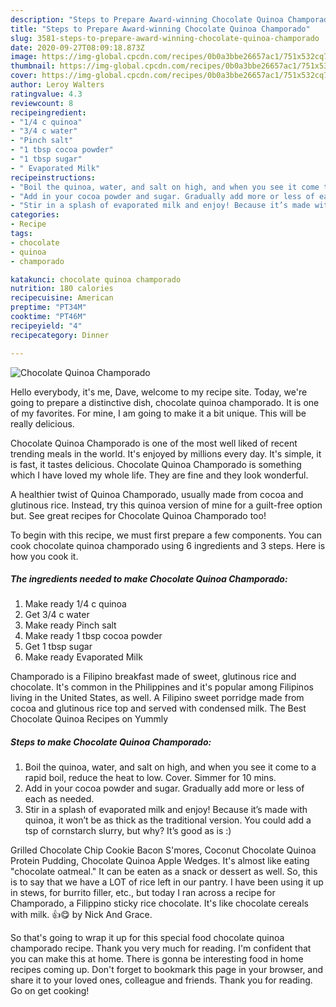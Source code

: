 ```yaml
---
description: "Steps to Prepare Award-winning Chocolate Quinoa Champorado"
title: "Steps to Prepare Award-winning Chocolate Quinoa Champorado"
slug: 3581-steps-to-prepare-award-winning-chocolate-quinoa-champorado
date: 2020-09-27T08:09:18.873Z
image: https://img-global.cpcdn.com/recipes/0b0a3bbe26657ac1/751x532cq70/chocolate-quinoa-champorado-recipe-main-photo.jpg
thumbnail: https://img-global.cpcdn.com/recipes/0b0a3bbe26657ac1/751x532cq70/chocolate-quinoa-champorado-recipe-main-photo.jpg
cover: https://img-global.cpcdn.com/recipes/0b0a3bbe26657ac1/751x532cq70/chocolate-quinoa-champorado-recipe-main-photo.jpg
author: Leroy Walters
ratingvalue: 4.3
reviewcount: 8
recipeingredient:
- "1/4 c quinoa"
- "3/4 c water"
- "Pinch salt"
- "1 tbsp cocoa powder"
- "1 tbsp sugar"
- " Evaporated Milk"
recipeinstructions:
- "Boil the quinoa, water, and salt on high, and when you see it come to a rapid boil, reduce the heat to low. Cover. Simmer for 10 mins."
- "Add in your cocoa powder and sugar. Gradually add more or less of each as needed."
- "Stir in a splash of evaporated milk and enjoy! Because it’s made with quinoa, it won’t be as thick as the traditional version. You could add a tsp of cornstarch slurry, but why? It’s good as is :)"
categories:
- Recipe
tags:
- chocolate
- quinoa
- champorado

katakunci: chocolate quinoa champorado 
nutrition: 180 calories
recipecuisine: American
preptime: "PT34M"
cooktime: "PT46M"
recipeyield: "4"
recipecategory: Dinner

---
```



![Chocolate Quinoa Champorado](https://img-global.cpcdn.com/recipes/0b0a3bbe26657ac1/751x532cq70/chocolate-quinoa-champorado-recipe-main-photo.jpg)

Hello everybody, it's me, Dave, welcome to my recipe site. Today, we're going to prepare a distinctive dish, chocolate quinoa champorado. It is one of my favorites. For mine, I am going to make it a bit unique. This will be really delicious.

Chocolate Quinoa Champorado is one of the most well liked of recent trending meals in the world. It's enjoyed by millions every day. It's simple, it is fast, it tastes delicious. Chocolate Quinoa Champorado is something which I have loved my whole life. They are fine and they look wonderful.

A healthier twist of Quinoa Champorado, usually made from cocoa and glutinous rice. Instead, try this quinoa version of mine for a guilt-free option but. See great recipes for Chocolate Quinoa Champorado too!


To begin with this recipe, we must first prepare a few components. You can cook chocolate quinoa champorado using 6 ingredients and 3 steps. Here is how you cook it.

<!--inarticleads1-->

##### The ingredients needed to make Chocolate Quinoa Champorado:

1. Make ready 1/4 c quinoa
1. Get 3/4 c water
1. Make ready Pinch salt
1. Make ready 1 tbsp cocoa powder
1. Get 1 tbsp sugar
1. Make ready  Evaporated Milk


Champorado is a Filipino breakfast made of sweet, glutinous rice and chocolate. It&#39;s common in the Philippines and it&#39;s popular among Filipinos living in the United States, as well. A Filipino sweet porridge made from cocoa and glutinous rice top and served with condensed milk. The Best Chocolate Quinoa Recipes on Yummly 

<!--inarticleads2-->

##### Steps to make Chocolate Quinoa Champorado:

1. Boil the quinoa, water, and salt on high, and when you see it come to a rapid boil, reduce the heat to low. Cover. Simmer for 10 mins.
1. Add in your cocoa powder and sugar. Gradually add more or less of each as needed.
1. Stir in a splash of evaporated milk and enjoy! Because it’s made with quinoa, it won’t be as thick as the traditional version. You could add a tsp of cornstarch slurry, but why? It’s good as is :)


Grilled Chocolate Chip Cookie Bacon S&#39;mores, Coconut Chocolate Quinoa Protein Pudding, Chocolate Quinoa Apple Wedges. It&#39;s almost like eating &#34;chocolate oatmeal.&#34; It can be eaten as a snack or dessert as well. So, this is to say that we have a LOT of rice left in our pantry. I have been using it up in stews, for burrito filler, etc., but today I ran across a recipe for Champorado, a Filippino sticky rice chocolate. It&#39;s like chocolate cereals with milk. 👍😋 by Nick And Grace. 

So that's going to wrap it up for this special food chocolate quinoa champorado recipe. Thank you very much for reading. I'm confident that you can make this at home. There is gonna be interesting food in home recipes coming up. Don't forget to bookmark this page in your browser, and share it to your loved ones, colleague and friends. Thank you for reading. Go on get cooking!
